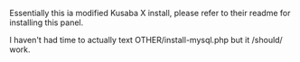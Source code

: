 Essentially this ia modified Kusaba X install, please refer to their readme for installing this panel.

I haven't had time to actually text OTHER/install-mysql.php but it /should/ work.
